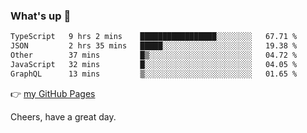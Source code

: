 ### What's up 👋

<!--START_SECTION:waka-->

```txt
TypeScript   9 hrs 2 mins    █████████████████░░░░░░░░   67.71 %
JSON         2 hrs 35 mins   █████░░░░░░░░░░░░░░░░░░░░   19.38 %
Other        37 mins         █▒░░░░░░░░░░░░░░░░░░░░░░░   04.72 %
JavaScript   32 mins         █░░░░░░░░░░░░░░░░░░░░░░░░   04.05 %
GraphQL      13 mins         ▒░░░░░░░░░░░░░░░░░░░░░░░░   01.65 %
```

<!--END_SECTION:waka-->

👉 [my GitHub Pages](https://ykzhukian.github.io)

Cheers, have a great day.

